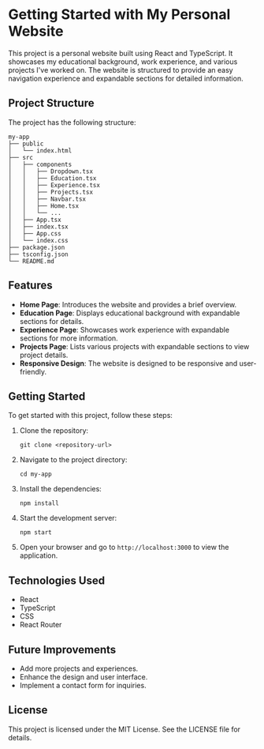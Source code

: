 # Getting Started with My Personal Website

This project is a personal website built using React and TypeScript. It showcases my educational background, work experience, and various projects I've worked on. The website is structured to provide an easy navigation experience and expandable sections for detailed information.

## Project Structure

The project has the following structure:

```
my-app
├── public
│   └── index.html
├── src
│   ├── components
│   │   ├── Dropdown.tsx
│   │   ├── Education.tsx
│   │   ├── Experience.tsx
│   │   ├── Projects.tsx
│   │   ├── Navbar.tsx
│   │   ├── Home.tsx
│   │   └── ...
│   ├── App.tsx
│   ├── index.tsx
│   ├── App.css
│   └── index.css
├── package.json
├── tsconfig.json
└── README.md
```

## Features

- **Home Page**: Introduces the website and provides a brief overview.
- **Education Page**: Displays educational background with expandable sections for details.
- **Experience Page**: Showcases work experience with expandable sections for more information.
- **Projects Page**: Lists various projects with expandable sections to view project details.
- **Responsive Design**: The website is designed to be responsive and user-friendly.

## Getting Started

To get started with this project, follow these steps:

1. Clone the repository:
   ```
   git clone <repository-url>
   ```

2. Navigate to the project directory:
   ```
   cd my-app
   ```

3. Install the dependencies:
   ```
   npm install
   ```

4. Start the development server:
   ```
   npm start
   ```

5. Open your browser and go to `http://localhost:3000` to view the application.

## Technologies Used

- React
- TypeScript
- CSS
- React Router

## Future Improvements

- Add more projects and experiences.
- Enhance the design and user interface.
- Implement a contact form for inquiries.

## License

This project is licensed under the MIT License. See the LICENSE file for details.